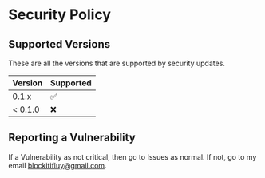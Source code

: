 # Security Policy

## Supported Versions

These are all the versions that are supported by security updates.

| Version | Supported          |
| ------- | ------------------ |
| 0.1.x    | :white_check_mark: |
| < 0.1.0   | :x:                |

## Reporting a Vulnerability

If a Vulnerability as not critical, then go to Issues as normal. If not, go to my email blockitifluy@gmail.com.
